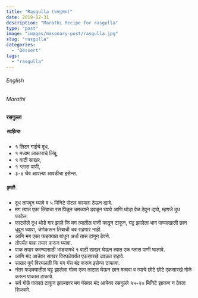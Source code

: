 ```yaml
---
title: "Rasgulla (रसगुल्ला)"
date: 2019-12-31
description: "Marathi Recipe for rasgulla"
type: "post"
image: "images/masonary-post/rasgulla.jpg"
slug: "rasgulla"
categories: 
  - "Dessert"
tags:
  - "rasgulla"
---
```


###### English








###### Marathi




#### रसगुल्ला 



##### साहित्य: 


- १ लिटर गाईचे दूध,
- १ मध्यम आकाराचे लिंबू,
- १ वाटी साखर,
- १ ग्लास पाणी,
- ३-४ थेंब आपल्या आवडीचा इसेन्स.



##### कृती:


- दूध तापवून घ्यावे व ५ मिनिटे सेटल व्हायला ठेऊन द्यावे.
- मग त्यात एका लिंबाचा रस पिळून चमच्याने ढवळून घ्यावे आणि थोडा वेळ ठेवून द्यावे, म्हणजे दूध फाटेल.
- फाटलेले दूध थोडे गार झाले कि मग त्यातील पाणी काढून टाकून, घट्ट झालेला भाग पाण्याखाली छान धुवून घ्यावा, जेणेकरून लिंबाची चव राहणार नाही.
- आणि मग एका फडक्यात बांधून अर्धा तास टांगून ठेवणे.
- तोपर्यंत पाक तयार करून घ्यावा.
- पाक तयार करण्यासाठी भांड्यामधे १ वाटी साखर घेऊन त्यात एक ग्लास पाणी घालावे.
- आणि मंद आचेवर साखर विरघळेपर्यंत एकसारखे ढवळत राहावे.
- साखर पूर्ण विरघळली कि मग गॅस बंद करून इसेन्स टाकावा.
- नंतर फडक्यातील घट्ट झालेला गोळा एका ताटात घेऊन छान मळावा व त्याचे छोटे छोटे एकसारखे गोळे करून पाकात टाकावे. 
- सर्व गोळे पाकात टाकून झाल्यावर मग गॅसवर मंद आचेवर रसगुल्ले १५-२० मिनिटे झाकण न ठेवता शिजवणे.